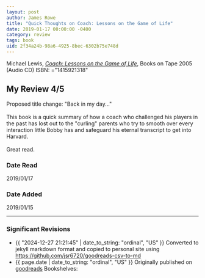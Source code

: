 ```yaml
---
layout: post
author: James Rowe
title: "Quick Thoughts on Coach: Lessons on the Game of Life"
date: 2019-01-17 00:00:00 -0400
category: review
tags: book 
uid: 2f34a24b-98a6-4925-8bec-6302b75e748d
---
```


Michael   Lewis, *[Coach: Lessons on the Game of Life](https://www.goodreads.com/book/show/6924268)*,  Books on Tape 2005 (Audio CD) ISBN: ="1415921318"

## My Review 4/5

Proposed title change: "Back in my day..."<br/><br/>This book is a quick summary of how a coach who challenged his players in the past has lost out to the "curling" parents who try to smooth over every interaction little Bobby has and safeguard his eternal transcript to get into Harvard.<br/><br/>Great read.

### Date Read
2019/01/17

### Date Added
2019/01/15

---

### Significant Revisions

- {{ "2024-12-27 21:21:45" | date_to_string: "ordinal", "US" }} Converted to jekyll markdown format and copied to personal site using <https://github.com/jsr6720/goodreads-csv-to-md>
- {{ page.date | date_to_string: "ordinal", "US" }} Originally published on [goodreads](https://www.goodreads.com) Bookshelves: 